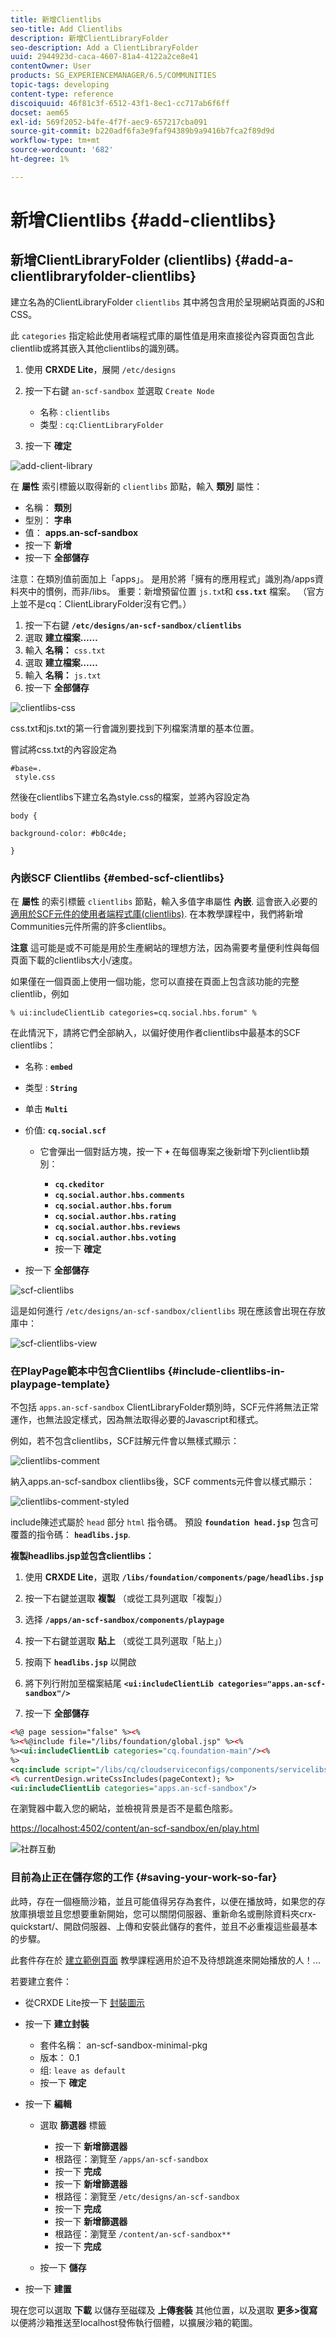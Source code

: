 ```yaml
---
title: 新增Clientlibs
seo-title: Add Clientlibs
description: 新增ClientLibraryFolder
seo-description: Add a ClientLibraryFolder
uuid: 2944923d-caca-4607-81a4-4122a2ce8e41
contentOwner: User
products: SG_EXPERIENCEMANAGER/6.5/COMMUNITIES
topic-tags: developing
content-type: reference
discoiquuid: 46f81c3f-6512-43f1-8ec1-cc717ab6f6ff
docset: aem65
exl-id: 569f2052-b4fe-4f7f-aec9-657217cba091
source-git-commit: b220adf6fa3e9faf94389b9a9416b7fca2f89d9d
workflow-type: tm+mt
source-wordcount: '682'
ht-degree: 1%

---
```


# 新增Clientlibs {#add-clientlibs}

## 新增ClientLibraryFolder (clientlibs) {#add-a-clientlibraryfolder-clientlibs}

建立名為的ClientLibraryFolder `clientlibs` 其中將包含用於呈現網站頁面的JS和CSS。

此 `categories` 指定給此使用者端程式庫的屬性值是用來直接從內容頁面包含此clientlib或將其嵌入其他clientlibs的識別碼。

1. 使用 **CRXDE Lite**，展開 `/etc/designs`

1. 按一下右鍵 `an-scf-sandbox` 並選取 `Create Node`

   * 名称 : `clientlibs`
   * 类型 : `cq:ClientLibraryFolder`

1. 按一下 **確定**

![add-client-library](assets/add-client-library.png)

在 **屬性** 索引標籤以取得新的 `clientlibs` 節點，輸入 **類別** 屬性：

* 名稱： **類別**
* 型別： **字串**
* 值： **apps.an-scf-sandbox**
* 按一下 **新增**
* 按一下 **全部儲存**

注意：在類別值前面加上「apps」。 是用於將「擁有的應用程式」識別為/apps資料夾中的慣例，而非/libs。  重要：新增預留位置 `js.tx`t和 **`css.txt`** 檔案。 （官方上並不是cq：ClientLibraryFolder沒有它們。）

1. 按一下右鍵 **`/etc/designs/an-scf-sandbox/clientlibs`**
1. 選取 **建立檔案……**
1. 輸入 **名稱：** `css.txt`
1. 選取 **建立檔案……**
1. 輸入 **名稱：** `js.txt`
1. 按一下 **全部儲存**

![clientlibs-css](assets/clientlibs-css.png)

css.txt和js.txt的第一行會識別要找到下列檔案清單的基本位置。

嘗試將css.txt的內容設定為

```
#base=.
 style.css
```

然後在clientlibs下建立名為style.css的檔案，並將內容設定為

`body {`

`background-color: #b0c4de;`

`}`

### 內嵌SCF Clientlibs {#embed-scf-clientlibs}

在 **屬性** 的索引標籤 `clientlibs` 節點，輸入多值字串屬性 **內嵌**. 這會嵌入必要的 [適用於SCF元件的使用者端程式庫(clientlibs)](/help/communities/client-customize.md#clientlibs-for-scf). 在本教學課程中，我們將新增Communities元件所需的許多clientlibs。

**注意** 這可能是或不可能是用於生產網站的理想方法，因為需要考量便利性與每個頁面下載的clientlibs大小/速度。

如果僅在一個頁面上使用一個功能，您可以直接在頁面上包含該功能的完整clientlib，例如

`% ui:includeClientLib categories=cq.social.hbs.forum" %`

在此情況下，請將它們全部納入，以偏好使用作者clientlibs中最基本的SCF clientlibs：

* 名称 : **`embed`**
* 类型 : **`String`**
* 单击 **`Multi`**
* 价值: **`cq.social.scf`**

   * 它會彈出一個對話方塊，按一下 **`+`** 在每個專案之後新增下列clientlib類別：

      * **`cq.ckeditor`**
      * **`cq.social.author.hbs.comments`**
      * **`cq.social.author.hbs.forum`**
      * **`cq.social.author.hbs.rating`**
      * **`cq.social.author.hbs.reviews`**
      * **`cq.social.author.hbs.voting`**
      * 按一下 **確定**

* 按一下 **全部儲存**

![scf-clientlibs](assets/scf-clientlibs.png)

這是如何進行 `/etc/designs/an-scf-sandbox/clientlibs` 現在應該會出現在存放庫中：

![scf-clientlibs-view](assets/scf-clientlibs1.png)

### 在PlayPage範本中包含Clientlibs {#include-clientlibs-in-playpage-template}

不包括 `apps.an-scf-sandbox` ClientLibraryFolder類別時，SCF元件將無法正常運作，也無法設定樣式，因為無法取得必要的Javascript和樣式。

例如，若不包含clientlibs，SCF註解元件會以無樣式顯示：

![clientlibs-comment](assets/clientlibs-comment.png)

納入apps.an-scf-sandbox clientlibs後，SCF comments元件會以樣式顯示：

![clientlibs-comment-styled](assets/clientlibs-comment1.png)

include陳述式屬於 `head` 部分 `html` 指令碼。 預設 **`foundation head.jsp`** 包含可覆蓋的指令碼： **`headlibs.jsp`**.

**複製headlibs.jsp並包含clientlibs：**

1. 使用 **CRXDE Lite**，選取 **`/libs/foundation/components/page/headlibs.jsp`**

1. 按一下右鍵並選取 **複製** （或從工具列選取「複製」）
1. 选择 **`/apps/an-scf-sandbox/components/playpage`**
1. 按一下右鍵並選取 **貼上** （或從工具列選取「貼上」）
1. 按兩下 **`headlibs.jsp`** 以開啟
1. 將下列行附加至檔案結尾
   **`<ui:includeClientLib categories="apps.an-scf-sandbox"/>`**

1. 按一下 **全部儲存**

```xml
<%@ page session="false" %><%
%><%@include file="/libs/foundation/global.jsp" %><%
%><ui:includeClientLib categories="cq.foundation-main"/><%
%>
<cq:include script="/libs/cq/cloudserviceconfigs/components/servicelibs/servicelibs.jsp"/>
<% currentDesign.writeCssIncludes(pageContext); %>
<ui:includeClientLib categories="apps.an-scf-sandbox"/>
```

在瀏覽器中載入您的網站，並檢視背景是否不是藍色陰影。

[https://localhost:4502/content/an-scf-sandbox/en/play.html](https://localhost:4502/content/an-scf-sandbox/en/play.html)

![社群互動](assets/community-play.png)

### 目前為止正在儲存您的工作 {#saving-your-work-so-far}

此時，存在一個極簡沙箱，並且可能值得另存為套件，以便在播放時，如果您的存放庫損壞並且您想要重新開始，您可以關閉伺服器、重新命名或刪除資料夾crx-quickstart/、開啟伺服器、上傳和安裝此儲存的套件，並且不必重複這些最基本的步驟。

此套件存在於 [建立範例頁面](/help/communities/create-sample-page.md) 教學課程適用於迫不及待想跳進來開始播放的人！...

若要建立套件：

* 從CRXDE Lite按一下 [封裝圖示](https://localhost:4502/crx/packmgr/)
* 按一下 **建立封裝**

   * 套件名稱： an-scf-sandbox-minimal-pkg
   * 版本： 0.1
   * 组: `leave as default`
   * 按一下 **確定**

* 按一下 **編輯**

   * 選取 **篩選器** 標籤

      * 按一下 **新增篩選器**
      * 根路徑：瀏覽至 `/apps/an-scf-sandbox`
      * 按一下 **完成**
      * 按一下 **新增篩選器**
      * 根路徑：瀏覽至 `/etc/designs/an-scf-sandbox`
      * 按一下 **完成**
      * 按一下 **新增篩選器**
      * 根路徑：瀏覽至 `/content/an-scf-sandbox**`
      * 按一下 **完成**
   * 按一下 **儲存**


* 按一下 **建置**

現在您可以選取 **下載** 以儲存至磁碟及 **上傳套裝** 其他位置，以及選取 **更多>復寫** 以便將沙箱推送至localhost發佈執行個體，以擴展沙箱的範圍。
